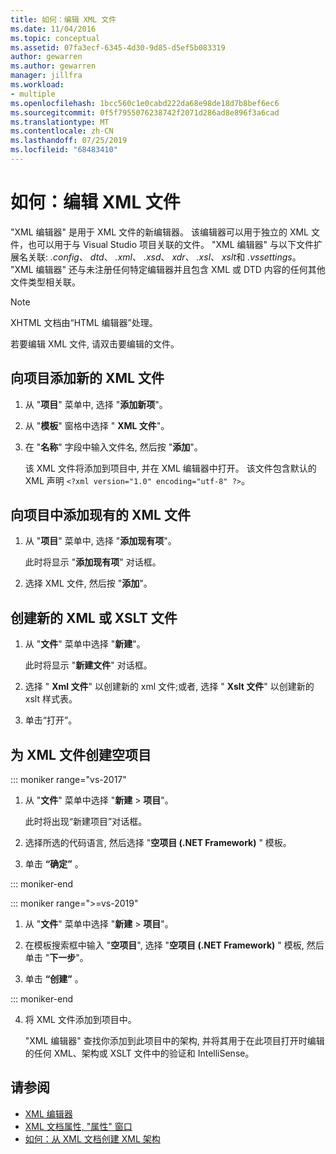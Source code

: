 ```yaml
---
title: 如何：编辑 XML 文件
ms.date: 11/04/2016
ms.topic: conceptual
ms.assetid: 07fa3ecf-6345-4d30-9d85-d5ef5b083319
author: gewarren
ms.author: gewarren
manager: jillfra
ms.workload:
- multiple
ms.openlocfilehash: 1bcc560c1e0cabd222da68e98de18d7b8bef6ec6
ms.sourcegitcommit: 0f5f7955076238742f2071d286ad8e896f3a6cad
ms.translationtype: MT
ms.contentlocale: zh-CN
ms.lasthandoff: 07/25/2019
ms.locfileid: "68483410"
---
```

# <a name="how-to-edit-xml-files"></a>如何：编辑 XML 文件

"XML 编辑器" 是用于 XML 文件的新编辑器。 该编辑器可以用于独立的 XML 文件，也可以用于与 Visual Studio 项目关联的文件。 "XML 编辑器" 与以下文件扩展名关联: *.config*、 *dtd*、 *.xml*、 *.xsd*、 *xdr*、 *.xsl*、 *xslt*和 *.vssettings*。 "XML 编辑器" 还与未注册任何特定编辑器并且包含 XML 或 DTD 内容的任何其他文件类型相关联。

> [!NOTE]
> XHTML 文档由“HTML 编辑器”处理。

若要编辑 XML 文件, 请双击要编辑的文件。

## <a name="add-a-new-xml-file-to-a-project"></a>向项目添加新的 XML 文件

1. 从 "**项目**" 菜单中, 选择 "**添加新项**"。

2. 从 "**模板**" 窗格中选择 " **XML 文件**"。

3. 在 "**名称**" 字段中输入文件名, 然后按 "**添加**"。

   该 XML 文件将添加到项目中, 并在 XML 编辑器中打开。 该文件包含默认的 XML 声明 `<?xml version="1.0" encoding="utf-8" ?>`。

## <a name="add-an-existing-xml-file-to-a-project"></a>向项目中添加现有的 XML 文件

1. 从 "**项目**" 菜单中, 选择 "**添加现有项**"。

   此时将显示 "**添加现有项**" 对话框。

2. 选择 XML 文件, 然后按 "**添加**"。

## <a name="create-a-new-xml-or-xslt-file"></a>创建新的 XML 或 XSLT 文件

1. 从 "**文件**" 菜单中选择 "**新建**"。

   此时将显示 "**新建文件**" 对话框。

2. 选择 " **Xml 文件**" 以创建新的 xml 文件;或者, 选择 " **Xslt 文件**" 以创建新的 xslt 样式表。

3. 单击“打开”。

## <a name="create-an-empty-project-for-xml-files"></a>为 XML 文件创建空项目

::: moniker range="vs-2017"

1. 从 "**文件**" 菜单中选择 "**新建** > **项目**"。

   此时将出现“新建项目”对话框。

2. 选择所选的代码语言, 然后选择 "**空项目 (.NET Framework)** " 模板。

3. 单击 **“确定”** 。

::: moniker-end

::: moniker range=">=vs-2019"

1. 从 "**文件**" 菜单中选择 "**新建** > **项目**"。

2. 在模板搜索框中输入 "**空项目**", 选择 "**空项目 (.NET Framework)** " 模板, 然后单击 "**下一步**"。

3. 单击 **“创建”** 。

::: moniker-end

4. 将 XML 文件添加到项目中。

   "XML 编辑器" 查找你添加到此项目中的架构, 并将其用于在此项目打开时编辑的任何 XML、架构或 XSLT 文件中的验证和 IntelliSense。

## <a name="see-also"></a>请参阅

- [XML 编辑器](../xml-tools/xml-editor.md)
- [XML 文档属性, "属性" 窗口](../xml-tools/xml-document-properties-properties-window.md)
- [如何：从 XML 文档创建 XML 架构](../xml-tools/how-to-create-an-xml-schema-from-an-xml-document.md)